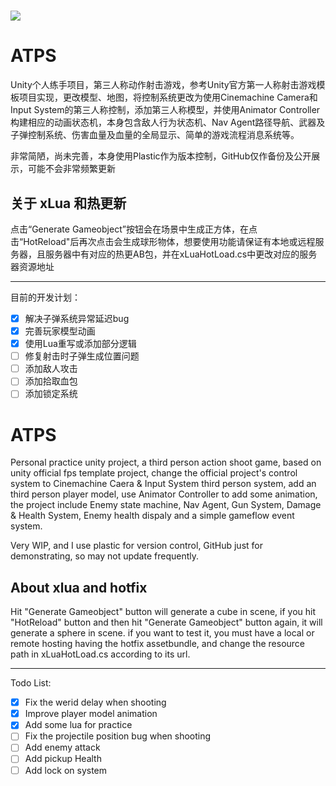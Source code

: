 # ![](https://github.com/Makstein/ATPS/blob/master/Images/AnimationDemo.gif)

# ATPS

Unity个人练手项目，第三人称动作射击游戏，参考Unity官方第一人称射击游戏模板项目实现，更改模型、地图，将控制系统更改为使用Cinemachine Camera和Input System的第三人称控制，添加第三人称模型，并使用Animator Controller构建相应的动画状态机，本身包含敌人行为状态机、Nav Agent路径导航、武器及子弹控制系统、伤害血量及血量的全局显示、简单的游戏流程消息系统等。

非常简陋，尚未完善，本身使用Plastic作为版本控制，GitHub仅作备份及公开展示，可能不会非常频繁更新

## 关于 xLua 和热更新

点击“Generate Gameobject”按钮会在场景中生成正方体，在点击“HotReload"后再次点击会生成球形物体，想要使用功能请保证有本地或远程服务器，且服务器中有对应的热更AB包，并在xLuaHotLoad.cs中更改对应的服务器资源地址



------

目前的开发计划：

- [x] 解决子弹系统异常延迟bug
- [x] 完善玩家模型动画
- [x] 使用Lua重写或添加部分逻辑
- [ ] 修复射击时子弹生成位置问题
- [ ] 添加敌人攻击
- [ ] 添加拾取血包
- [ ] 添加锁定系统

# ATPS

Personal practice unity project, a third person action shoot game, based on unity official fps template project, change the official project's control system to Cinemachine Caera & Input System third person system, add an third person player model, use Animator Controller to add some animation, the project include Enemy state machine, Nav Agent, Gun System, Damage & Health System, Enemy health dispaly and a simple gameflow event system.

Very WIP, and I use plastic for version control, GitHub just for demonstrating, so may not update frequently.

## About xlua and hotfix

Hit "Generate Gameobject" button will generate a cube in scene, if you hit "HotReload" button and then hit "Generate Gameobject" button again, it will generate a sphere in scene. if you want to test it, you must have a local or remote hosting having the hotfix assetbundle, and change the resource path in xLuaHotLoad.cs according to its url.

------

Todo List:

- [x] Fix the werid delay when shooting
- [x] Improve player model animation
- [x] Add some lua for practice
- [ ] Fix the projectile position bug when shooting
- [ ] Add enemy attack
- [ ] Add pickup Health
- [ ] Add lock on system
